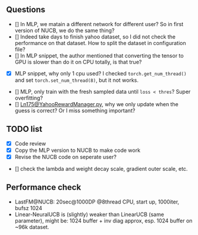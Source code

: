 ## Questions
- [] In MLP, we matain a different network for different user? So in first version of NUCB, we do the same thing?
- [] Indeed take days to finish yahoo dataset, so I did not check the performance on that dataset. How to split the dataset in configuration file?
- [] In MLP snippet, the author mentioned that converting the tensor to GPU is slower than do it on CPU totally, is that true?
- [x] MLP snippet, why only 1 cpu used? I checked `torch.get_num_thread()` and set `torch.set_num_thread(8)`, but it not works.
- [] MLP, only train with the fresh sampled data until `loss < thres`? Super overfitting?
- [] Ln175@YahooRewardManager.py, why we only update when the guess is correct? Or I miss something important?

## TODO list
- [x] Code review
- [x] Copy the MLP version to NUCB to make code work
- [x] Revise the NUCB code on seperate user?
- [] check the lambda and weight decay scale, gradient outer scale, etc.

## Performance check
- LastFM@NUCB: 20sec@1000DP @8thread CPU, start up, 1000iter, bufsz 1024
- Linear-NeuralUCB is (slightly) weaker than LinearUCB (same parameter), might be: 1024 buffer + inv diag approx, esp. 1024 buffer on ~96k dataset.
